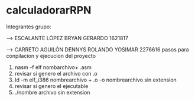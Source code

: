 # calculadorarRPN
Integrantes grupo:

--> ESCALANTE LÓPEZ BRYAN GERARDO	1621817

--> CARRETO AGUILÓN DENNYS ROLANDO YOSIMAR	2276616
pasos para conpilacion y ejecucion del proyecto 
1. nasm -f elf nombarchivo+ .asm
2. revisar si genero el archivo con .o
2. ld -m elf_i386 nombrearchivo + .o -o nombrearchivo sin extension 
3. revisar si genero el ejecutable 
4. ./nombre archivo sin extension 
